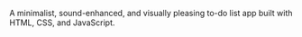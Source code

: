 A minimalist, sound-enhanced, and visually pleasing to-do list app built with HTML, CSS, and JavaScript.

